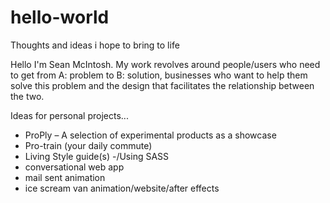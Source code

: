 # hello-world
Thoughts and ideas i hope to bring to life

Hello I'm Sean McIntosh. My work revolves around people/users who need to get from A: problem to B: solution, businesses who want to help them solve this problem and the design that facilitates the relationship between the two.

Ideas for personal projects...

- ProPly – A selection of experimental products as a showcase
- Pro-train (your daily commute)
- Living Style guide(s)
  -/Using SASS
- conversational web app
- mail sent animation 
- ice scream van animation/website/after effects

